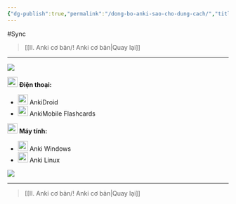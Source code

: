```yaml
---
{"dg-publish":true,"permalink":"/dong-bo-anki-sao-cho-dung-cach/","title":"Đồng bộ Anki sao cho đúng cách?","noteIcon":""}
---
```


#Sync 

> [[II. Anki cơ bản/! Anki cơ bản\|Quay lại]]
___
![](https://i.imgur.com/Ikp6vuY.png)

<img src="https://i.imgur.com/dq00Qms.png" width="23"> **Điện thoại:**  
- <img src="https://i.imgur.com/d0Lr8Pg.png" width="23"> AnkiDroid
- <img src="https://i.imgur.com/be6vON9.png" width="23"> AnkiMobile Flashcards

<img src="https://i.imgur.com/83f1u6L.png" width="23"> **Máy tính:** 


- <img src="https://i.imgur.com/q5hGSTK.png" width="23"> Anki Windows
- <img src="https://i.imgur.com/EwFqxVo.png" width="23"> Anki Linux

![](https://i.imgur.com/NZaEy4q.png)
___
> [[II. Anki cơ bản/! Anki cơ bản\|Quay lại]]